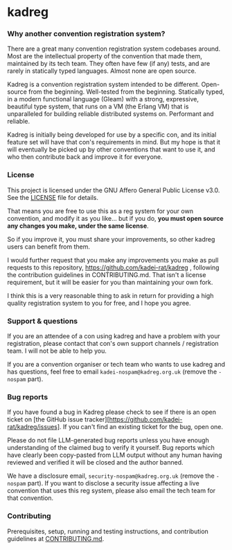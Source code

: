 # kadreg

### Why another convention registration system?

There are a great many convention registration system codebases around. Most are the intellectual property of the convention that made them, maintained by its tech team. They often have few (if any) tests, and are rarely in statically typed languages. Almost none are open source.

Kadreg is a convention registration system intended to be different. Open-source from the beginning. Well-tested from the beginning. Statically typed, in a modern functional language (Gleam) with a strong, expressive, beautiful type system, that runs on a VM (the Erlang VM) that is unparalleled for building reliable distributed systems on. Performant and reliable.

Kadreg is initially being developed for use by a specific con, and its initial feature set will have that con's requirements in mind. But my hope is that it will eventually be picked up by other conventions that want to use it, and who then contribute back and improve it for everyone.

### License

This project is licensed under the GNU Affero General Public License v3.0. See the [LICENSE](LICENSE.md) file for details.

That means you are free to use this as a reg system for your own convention, and modify it as you like... but if you do, **you must open source any changes you make, under the same license**.

So if you improve it, you must share your improvements, so other kadreg users can benefit from them.

I would further request that you make any improvements you make as pull requests to this repository, https://github.com/kadei-rat/kadreg , following the contribution guidelines in CONTRIBUTING.md. That isn't a license requirement, but it will be easier for you than maintaining your own fork.

I think this is a very reasonable thing to ask in return for providing a high quality registration system to you for free, and I hope you agree.

### Support & questions

If you are an attendee of a con using kadreg and have a problem with your registration, please contact that con's own support channels / registration team. I will not be able to help you.

If you are a convention organiser or tech team who wants to use kadreg and has questions, feel free to email `kadei-nospam@kadreg.org.uk` (remove the `-nospam` part).

### Bug reports

If you have found a bug in Kadreg please check to see if there is an open ticket on [the GitHub issue tracker][https://github.com/kadei-rat/kadreg/issues]. If you can't find an existing ticket for the bug, open one.

Please do not file LLM-generated bug reports unless you have enough understanding of the claimed bug to verify it yourself. Bug reports which have clearly been copy-pasted from LLM output without any human having reviewed and verified it will be closed and the author banned.

We have a disclosure email, `security-nospam@kadreg.org.uk` (remove the `-nospam` part). If you want to disclose a security issue affecting a live convention that uses this reg system, please also email the tech team for that convention.

### Contributing

Prerequisites, setup, running and testing instructions, and contribution guidelines at [CONTRIBUTING.md](CONTRIBUTING.md).

